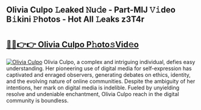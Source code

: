 ## Olivia Culpo 𝙻eaked 𝙽u𝚍e - Part-MIJ 𝚅𝚒deo B𝚒kini 𝙿hotos - Hot All 𝙻eaks z3T4r

# <h2><a href="http://ld0exhv.urlbe.top/?page=Olivia+Culpo">🔗🔗👉👉 Olivia Culpo P𝚑oto𝚜Vid𝚎o</a></h2>

[![Olivia Culpo](https://i.imgur.com/eBuTRDB.gif)](http://ld0exhv.urlbe.top/?page=Olivia+Culpo)
Olivia Culpo, a complex and intriguing individual, defies easy understanding. Her pioneering use of digital media for self-expression has captivated and enraged observers, generating debates on ethics, identity, and the evolving nature of online communities. Despite the ambiguity of her intentions, her mark on digital media is indelible. Fueled by unyielding resolve and undeniable enchantment, Olivia Culpo reach in the digital community is boundless.
